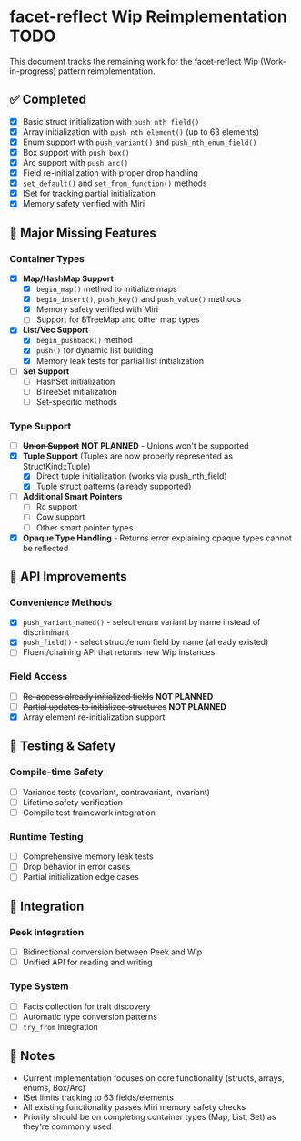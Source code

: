 # facet-reflect Wip Reimplementation TODO

This document tracks the remaining work for the facet-reflect Wip (Work-in-progress) pattern reimplementation.

## ✅ Completed
- [x] Basic struct initialization with `push_nth_field()`
- [x] Array initialization with `push_nth_element()` (up to 63 elements)
- [x] Enum support with `push_variant()` and `push_nth_enum_field()`
- [x] Box<T> support with `push_box()`
- [x] Arc<T> support with `push_arc()`
- [x] Field re-initialization with proper drop handling
- [x] `set_default()` and `set_from_function()` methods
- [x] ISet for tracking partial initialization
- [x] Memory safety verified with Miri

## 🚧 Major Missing Features

### Container Types
- [x] **Map/HashMap Support**
  - [x] `begin_map()` method to initialize maps
  - [x] `begin_insert()`, `push_key()` and `push_value()` methods
  - [x] Memory safety verified with Miri
  - [ ] Support for BTreeMap and other map types

- [x] **List/Vec Support**
  - [x] `begin_pushback()` method
  - [x] `push()` for dynamic list building
  - [x] Memory leak tests for partial list initialization

- [ ] **Set Support**
  - [ ] HashSet initialization
  - [ ] BTreeSet initialization
  - [ ] Set-specific methods

### Type Support
- [ ] ~~**Union Support**~~ **NOT PLANNED** - Unions won't be supported
- [x] **Tuple Support** (Tuples are now properly represented as StructKind::Tuple)
  - [x] Direct tuple initialization (works via push_nth_field)
  - [x] Tuple struct patterns (already supported)
- [ ] **Additional Smart Pointers**
  - [ ] Rc<T> support
  - [ ] Cow<T> support
  - [ ] Other smart pointer types
- [x] **Opaque Type Handling** - Returns error explaining opaque types cannot be reflected

## 🔧 API Improvements

### Convenience Methods
- [x] `push_variant_named()` - select enum variant by name instead of discriminant
- [x] `push_field()` - select struct/enum field by name (already existed)
- [ ] Fluent/chaining API that returns new Wip instances

### Field Access
- [ ] ~~Re-access already initialized fields~~ **NOT PLANNED**
- [ ] ~~Partial updates to initialized structures~~ **NOT PLANNED**
- [x] Array element re-initialization support

## 🧪 Testing & Safety

### Compile-time Safety
- [ ] Variance tests (covariant, contravariant, invariant)
- [ ] Lifetime safety verification
- [ ] Compile test framework integration

### Runtime Testing
- [ ] Comprehensive memory leak tests
- [ ] Drop behavior in error cases
- [ ] Partial initialization edge cases

## 🔗 Integration

### Peek Integration
- [ ] Bidirectional conversion between Peek and Wip
- [ ] Unified API for reading and writing

### Type System
- [ ] Facts collection for trait discovery
- [ ] Automatic type conversion patterns
- [ ] `try_from` integration

## 📝 Notes

- Current implementation focuses on core functionality (structs, arrays, enums, Box/Arc)
- ISet limits tracking to 63 fields/elements
- All existing functionality passes Miri memory safety checks
- Priority should be on completing container types (Map, List, Set) as they're commonly used